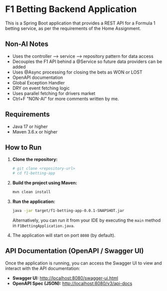 # F1 Betting Backend Application

This is a Spring Boot application that provides a REST API for a Formula 1 betting service, as per the requirements of the Home Assignment.

## Non-AI Notes


*   Uses the controller --> service --> repository pattern for data access
*   Decouples the F1 API behind a @Service so future data providers can be added
*   Uses @Async processing for closing the bets as WON or LOST
*   OpenAPI documentation
*   Global Exception Handler
*   DRY on event fetching logic
*   Uses parallel fetching for drivers market
*   Ctrl+F  "NON-AI" for more comments written by me.

## Requirements

*   Java 17 or higher
*   Maven 3.6.x or higher

## How to Run

1.  **Clone the repository:**
    ```bash
    # git clone <repository-url>
    # cd f1-betting-app
    ```

2.  **Build the project using Maven:**
    ```bash
    mvn clean install
    ```

3.  **Run the application:**
    ```bash
    java -jar target/f1-betting-app-0.0.1-SNAPSHOT.jar
    ```
    Alternatively, you can run it from your IDE by executing the `main` method in `F1BettingApplication.java`.

4.  The application will start on port `8080` (by default).

## API Documentation (OpenAPI / Swagger UI)

Once the application is running, you can access the Swagger UI to view and interact with the API documentation:

*   **Swagger UI:** [http://localhost:8080/swagger-ui.html](http://localhost:8080/swagger-ui.html)
*   **OpenAPI Spec (JSON):** [http://localhost:8080/v3/api-docs](http://localhost:8080/v3/api-docs)
 